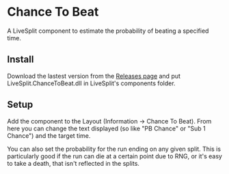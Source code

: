 # Chance To Beat

A LiveSplit component to estimate the probability of beating a specified time.

## Install

Download the lastest version from the [Releases page](../../releases) and put
LiveSplit.ChanceToBeat.dll in LiveSplit's components folder.

## Setup

Add the component to the Layout (Information -> Chance To Beat). From here you
can change the text displayed (so like "PB Chance" or "Sub 1 Chance") and the
target time.

You can also set the probability for the run ending on any given split. This is
particularly good if the run can die at a certain point due to RNG, or it's easy
to take a death, that isn't reflected in the splits.